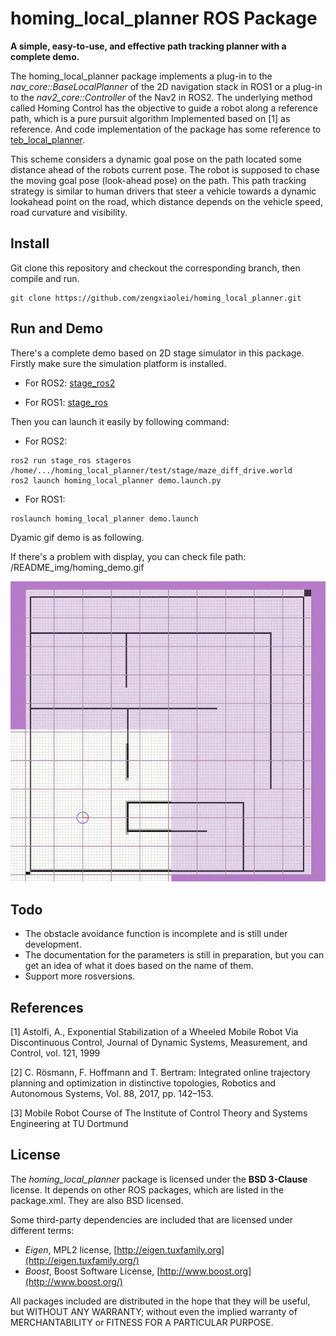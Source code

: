 # homing_local_planner ROS Package

**A simple, easy-to-use, and effective path tracking planner with a complete demo.**

The homing_local_planner package implements a plug-in to the *nav_core::BaseLocalPlanner* of the 2D navigation stack in ROS1 or a plug-in to the *nav2_core::Controller* of the  Nav2 in ROS2. The underlying method called Homing Control has the objective to guide a robot along a reference path, which is a pure pursuit algorithm Implemented based on [1]  as reference. And code implementation of the package has some reference to [teb_local_planner](http://wiki.ros.org/teb_local_planner).

This scheme considers a dynamic goal pose on the path located some distance ahead of the robots current pose. The robot is supposed to chase the moving goal pose (look-ahead pose) on the path. This path tracking strategy is similar to human drivers that steer a vehicle towards a dynamic lookahead point on the road, which distance depends on the vehicle speed, road curvature and visibility. 



##  Install 

Git clone this repository  and checkout the corresponding branch, then compile and run.

```shell
git clone https://github.com/zengxiaolei/homing_local_planner.git
```



## Run and Demo

There's a complete demo based on 2D stage simulator in this package. Firstly make sure the simulation platform is installed.

- For ROS2: [stage_ros2](https://github.com/n0nzzz/stage_ros2)

- For ROS1:  [stage_ros](https://github.com/ros-simulation/stage_ros)




Then you can launch it easily by following command:

- For ROS2:


```shell
ros2 run stage_ros stageros /home/.../homing_local_planner/test/stage/maze_diff_drive.world
ros2 launch homing_local_planner demo.launch.py
```


- For ROS1:

```
roslaunch homing_local_planner demo.launch
```



Dyamic gif demo is as following.

If there's a problem with display, you can check file path: /README_img/homing_demo.gif

![homing_demo](./README_img/homing_demo.gif)



## Todo

- The obstacle avoidance function is incomplete and is still under development.
- The documentation for the parameters is still in preparation, but you can get an idea of what it does based on the name of them.
- Support more rosversions.



## References

[1] Astolfi, A., Exponential Stabilization of a Wheeled Mobile Robot Via Discontinuous
Control, Journal of Dynamic Systems, Measurement, and Control, vol. 121, 1999

[2] C. Rösmann, F. Hoffmann and T. Bertram: Integrated online trajectory planning and optimization in distinctive topologies, Robotics and Autonomous Systems, Vol. 88, 2017, pp. 142–153.

[3] Mobile Robot Course of The Institute of Control Theory and Systems Engineering at TU Dortmund



## License

The *homing_local_planner* package is licensed under the **BSD 3-Clause** license. It depends on other ROS packages, which are listed in the package.xml. They are also BSD licensed.

Some third-party dependencies are included that are licensed under different terms:

- *Eigen*, MPL2 license, [http://eigen.tuxfamily.org](http://eigen.tuxfamily.org/)
- *Boost*, Boost Software License, [http://www.boost.org](http://www.boost.org/)

All packages included are distributed in the hope that they will be useful, but WITHOUT ANY WARRANTY; without even the implied warranty of MERCHANTABILITY or FITNESS FOR A PARTICULAR PURPOSE. 